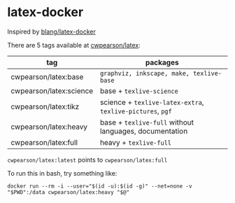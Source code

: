# latex-docker

Inspired by [blang/latex-docker](https://github.com/blang/latex-docker)

There are 5 tags available at [cwpearson/latex](https://hub.docker.com/r/cwpearson/latex/):

| tag | packages |
| -- | -- |
| cwpearson/latex:base    | `graphviz, inkscape, make, texlive-base` |
| cwpearson/latex:science | base + `texlive-science` |
| cwpearson/latex:tikz    | science + `texlive-latex-extra`, `texlive-pictures`, `pgf` |
| cwpearson/latex:heavy   | base + `texlive-full` without languages, documentation
| cwpearson/latex:full    | heavy + `texlive-full`

`cwpearson/latex:latest` points to `cwpearson/latex:full`

To run this in bash, try something like:

    docker run --rm -i --user="$(id -u):$(id -g)" --net=none -v "$PWD":/data cwpearson/latex:heavy "$@"
